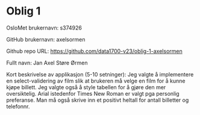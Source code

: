 Oblig 1
=======
OsloMet brukernavn: s374926

GitHub brukernavn: axelsormen

Github repo URL: https://github.com/data1700-v23/oblig-1-axelsormen

Fullt navn: Jan Axel Støre Ørmen

Kort beskrivelse av applikasjon (5-10 setninger):
Jeg valgte å implementere en select-validering av film slik at brukeren må velge en film for å kunne kjøpe billett.
Jeg valgte også å style tabellen for å gjøre den mer oversiktelig. Arial istedenfor Times New Roman er valgt pga personlig preferanse.
Man må også skrive inn et positivt heltall for antall billetter og telefonnr.
